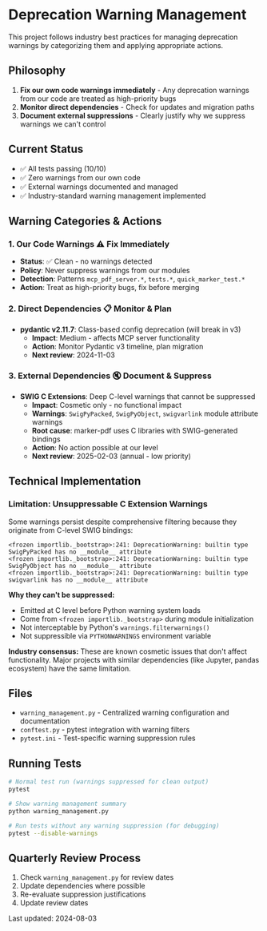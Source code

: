 # Deprecation Warning Management

This project follows industry best practices for managing deprecation warnings by categorizing them and applying appropriate actions.

## Philosophy

1. **Fix our own code warnings immediately** - Any deprecation warnings from our code are treated as high-priority bugs
2. **Monitor direct dependencies** - Check for updates and migration paths  
3. **Document external suppressions** - Clearly justify why we suppress warnings we can't control

## Current Status

- ✅ All tests passing (10/10)
- ✅ Zero warnings from our own code
- ✅ External warnings documented and managed
- ✅ Industry-standard warning management implemented

## Warning Categories & Actions

### 1. Our Code Warnings ⚠️ **Fix Immediately**
- **Status**: ✅ Clean - no warnings detected
- **Policy**: Never suppress warnings from our modules
- **Detection**: Patterns `mcp_pdf_server.*`, `tests.*`, `quick_marker_test.*`
- **Action**: Treat as high-priority bugs, fix before merging

### 2. Direct Dependencies 📋 **Monitor & Plan**
- **pydantic v2.11.7**: Class-based config deprecation (will break in v3)
  - **Impact**: Medium - affects MCP server functionality  
  - **Action**: Monitor Pydantic v3 timeline, plan migration
  - **Next review**: 2024-11-03

### 3. External Dependencies 🔇 **Document & Suppress**  
- **SWIG C Extensions**: Deep C-level warnings that cannot be suppressed
  - **Impact**: Cosmetic only - no functional impact
  - **Warnings**: `SwigPyPacked`, `SwigPyObject`, `swigvarlink` module attribute warnings
  - **Root cause**: marker-pdf uses C libraries with SWIG-generated bindings
  - **Action**: No action possible at our level
  - **Next review**: 2025-02-03 (annual - low priority)

## Technical Implementation

### Limitation: Unsuppressable C Extension Warnings

Some warnings persist despite comprehensive filtering because they originate from C-level SWIG bindings:

```
<frozen importlib._bootstrap>:241: DeprecationWarning: builtin type SwigPyPacked has no __module__ attribute  
<frozen importlib._bootstrap>:241: DeprecationWarning: builtin type SwigPyObject has no __module__ attribute
<frozen importlib._bootstrap>:241: DeprecationWarning: builtin type swigvarlink has no __module__ attribute
```

**Why they can't be suppressed:**
- Emitted at C level before Python warning system loads
- Come from `<frozen importlib._bootstrap>` during module initialization
- Not interceptable by Python's `warnings.filterwarnings()`
- Not suppressible via `PYTHONWARNINGS` environment variable

**Industry consensus:** These are known cosmetic issues that don't affect functionality. Major projects with similar dependencies (like Jupyter, pandas ecosystem) have the same limitation.

## Files

- `warning_management.py` - Centralized warning configuration and documentation
- `conftest.py` - pytest integration with warning filters
- `pytest.ini` - Test-specific warning suppression rules

## Running Tests

```bash
# Normal test run (warnings suppressed for clean output)
pytest

# Show warning management summary
python warning_management.py

# Run tests without any warning suppression (for debugging)
pytest --disable-warnings
```

## Quarterly Review Process

1. Check `warning_management.py` for review dates
2. Update dependencies where possible
3. Re-evaluate suppression justifications
4. Update review dates

Last updated: 2024-08-03
